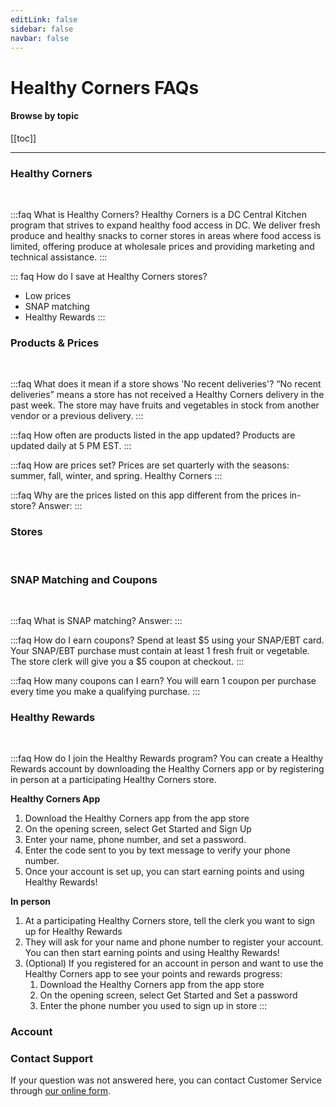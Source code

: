 ```yaml
---
editLink: false
sidebar: false
navbar: false
---
```

# Healthy Corners FAQs

#### Browse by topic
[[toc]]

---

### Healthy Corners
<br/>

:::faq What is Healthy Corners?
Healthy Corners is a DC Central Kitchen program that strives to expand healthy food access in DC. We deliver fresh produce and healthy snacks to corner stores in areas where food access is limited, offering produce at wholesale prices and providing marketing and technical assistance. 
:::

::: faq How do I save at Healthy Corners stores?
- Low prices
- SNAP matching
- Healthy Rewards
:::

### Products & Prices
<br/>

:::faq What does it mean if a store shows 'No recent deliveries'?
“No recent deliveries” means a store has not received a Healthy Corners delivery in the past week. The store may have fruits and vegetables in stock from another vendor or a previous delivery. 
:::

:::faq How often are products listed in the app updated?
Products are updated daily at 5 PM EST.
:::

:::faq How are prices set?
Prices are set quarterly with the seasons: summer, fall, winter, and spring. Healthy Corners 
:::

:::faq Why are the prices listed on this app different from the prices in-store?
Answer:
:::


### Stores
<br/>

### SNAP Matching and Coupons
<br/>

:::faq What is SNAP matching?
Answer:
:::

:::faq How do I earn coupons?
Spend at least $5 using your SNAP/EBT card. Your SNAP/EBT purchase must contain at least 1 fresh fruit or vegetable. The store clerk will give you a $5 coupon at checkout.
:::

:::faq How many coupons can I earn?
You will earn 1 coupon per purchase every time you make a qualifying purchase.
:::


### Healthy Rewards 
<br/>

:::faq How do I join the Healthy Rewards program?
You can create a Healthy Rewards account by downloading the Healthy Corners app or by registering in person at a participating Healthy Corners store.

**Healthy Corners App**
1. Download the Healthy Corners app from the app store
2. On the opening screen, select Get Started and Sign Up 
3. Enter your name, phone number, and set a password. 
4. Enter the code sent to you by text message to verify your phone number.
5. Once your account is set up, you can start earning points and using Healthy Rewards!

**In person**
1. At a participating Healthy Corners store, tell the clerk you want to sign up for Healthy Rewards
2. They will ask for your name and phone number to register your account. You can then start earning points and using Healthy Rewards!
3. (Optional) If you registered for an account in person and want to use the Healthy Corners app to see your points and rewards progress:
   1. Download the Healthy Corners app from the app store
   2. On the opening screen, select Get Started and Set a password
   3. Enter the phone number you used to sign up in store 
::: 

### Account


### Contact Support

If your question was not answered here, you can contact Customer Service through [our online form](https://tiny.cc/RewardsFeedback).
